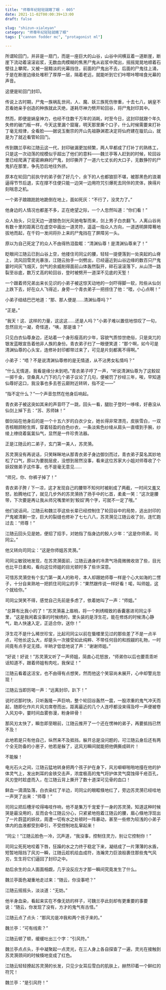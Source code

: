 ```yaml
---
title: "师尊年纪轻轻就瞎了眼 - 005"
date: 2021-11-02T00:00:39+13:00
draft: false

slug: "shizun-xialeyan"
category: "师尊年纪轻轻就瞎了眼"
tags: ["cannon fodder mc", "protagonist ml"]

---
```


所谓轮回门，并非是一扇门，而是一座巨大的山谷，山谷中间横亘着一道断崖，断崖下流动着滚滚岩浆，无数血肉模糊的焦黑尸鬼从岩浆中爬出，摇摇晃晃地顺着石壁往上攀爬，又被一层黯淡的光幕挡住，前面的尸鬼出不去，后面的尸鬼往上涌，于是在断崖边缘处堆积了厚厚一层，隔着老远，就能听到它们咔嚓咔嚓啃食光幕的声音。

这便是轮回门封印。

传说上古时期，尸鬼一族祸乱世间，人、魔、妖三族死伤惨重，十去七八，娲皇不忍看她亲手创造的种族就此灭绝，遂耗尽神力劈开轮回谷，将尸鬼封印其中。

然而，即便是娲皇神力，也经不住数千万年的消耗，时至今日，这封印就跟个年久失修的破门板一样，今天这里漏个窟窿，明天那里撕个口子，什么时候需要来打补丁毫无规律，全看脸——据说玉衡宗的开山先祖静渊君决定将仙府建在璇玑山，就是为了就近看管轮回门。

传到魏兰亭和江随云这一代，封印破漏更加频繁，两人早都成了打补丁的熟练工，只是这一次动荡的规模似乎超出了他们的意料——魏兰亭等人赶到的时候，轮回谷里已经爬满了密密麻麻的尸鬼，封印撕开了一道六七丈长的大口子，无数狰狞的尸鬼扒在那里，争先恐后地往外挤。

原本在轮回门前执守的弟子倒了好几个，余下的人也都狼狈不堪，被那黑色的浪潮逼得节节后退，实在撑不住便只能一边哭一边用符咒引爆死去同伴的灵体，换得片刻喘息之机。

一个弟子踉踉跄跄地跪倒在地上，面如死灰：“不行了，没灵力了。”

他身边的人情况也都差不多，正在绝望之际，一个人忽然叫道：“你们看！”

众人抬头，只见天边一道银色剑光风驰电掣而来，剑上男子白衣翻飞，人离山谷尚有数十里的距离已在虚空中画出一道灵符，遥遥一指众人方向，一道透明屏障蓦地拔地而起，在千钧一发间将扑上来的尸鬼挡在了屏障另一头。

原以为自己死定了的众人不由得热泪盈眶：“清渊仙尊！是清渊仙尊来了！”

眨眼间江随云已到山谷上空，他搂住司同尘的腰，轻轻一提便落到一处突起的山脊上，流风回雪灵光暴涨，江随云抬手一剑劈出，已经逼近到山谷边缘的数百只尸鬼霎时间灰飞烟灭，剑气的余威削得面前山体轰然裂开，碎石滚滚落下，从山顶一路裂至谷底，数万丈高的轮回谷，登时被劈开一道深不见底的天堑！

一个跟着师兄弟出来长见识的小弟子被这惊天动地的一剑吓得脚一软，险些从仙剑上跌下去，好在众人飞得近，身旁一个青衣弟子一把捞住了他：“喂，小心点啊！”

小弟子结结巴巴地道：“那、那人便是……清渊仙尊吗？”

“正是。”

“我天！这、这样的力量，这这这……还是人吗？”小弟子难以置信地惊叹了一句，忽然目光一凝，奇怪道，“咦，那是谁？”

只见白衣仙尊身边，还站着一个身形瘦高的少年，容貌气质惊世绝俗，只是突兀的银发蓝眼宣告着他非人族的身份。青衣弟子扫了一眼便笑道：“那个啊，如今可是清渊仙尊的心头宝，连修补封印都带过来了，可见是片刻都离不得啊。”

小弟子：“唔？不是说清渊仙尊修的是无情道，从不沾男女私情吗？”

“什么无情道，我看是缘分未到吧。”青衣弟子哼了一声，“听说清渊仙尊为了这鲛奴一掷千金，空桑真人门下的几个弟子议论了几句，便被罚了抄经三年，唉，早知道仙尊好这口，我没事也多去苍云巅附近转转，指不定——”

“指不定什么？”一个声音忽然在他身后响起。

青衣弟子被这突如其来的声音吓了一跳，回头一看，腿肚子登时一哆嗦，好悬没从仙剑上掉下去：“苏、苏师妹！”

御剑站在他身后的是一个十五六岁的白衣少女，她长得非常漂亮，皮肤雪白，一双杏核眼顾盼生辉，穿着轻盈的白色纱衣，一条淡紫色纱绫从肩头一直缠到手腕，纱绫上缭绕着氤氲仙气，显然是一件珍贵法器。

正是江随云的二弟子，玄门第一美人，苏灵漪。

苏灵漪没有再说话，只笑眯眯地从那青衣弟子身边御剑而过，青衣弟子莫名其妙地松了口气，原以为要脱层皮，没想到居然没事，看来这位苏家大小姐对师尊收了个妖奴做弟子这件事，也不是毫无意见……

“师兄，你、你裤子掉了！”

青衣弟子胯 / 下一凉，这才发现自己的腰带不知何时被削成了两截，一时间又羞又怒，脸腾地红了，就见几步外的苏灵漪扬了扬手中的匕首，柔柔一笑：“这次是腰带，下次要是再让我从师兄嘴里听到‘鲛奴’两个字，可就不一定了哦。”

他们说话间，江随云和魏兰亭这些长辈已经控制住了轮回谷中的局势，逃出封印的尸鬼被清剿一空，巨大的裂缝也修补了七七八八，苏灵漪见江随云收了剑，连忙跑过去：“师尊！”

江随云回头见是她，便招了招手，对她指了指身边的鲛人少年：“这是你师弟，司同尘。”

他又转向司同尘：“这是你师姐苏灵漪。”

司同尘敏锐地发现，在苏灵漪面前，江随云通身的冷肃气场竟微微收敛了些，目光也比平日柔和，看向这位师姐的目光顿时多了些许深意。

可惜苏灵漪空有个玄门第一美人的称号，本人却跟她师尊一样是个心大如海的二愣子，十分自来熟地一把抓住司同尘的手：“果然跟传说一样好看！喏，叫师姐，这个就给你。”

司同尘哭笑不得，感觉自己先前是多虑了，依着她叫了一声：“师姐。”

“总算有比我小的了！”苏灵漪喜上眉梢，将一个刺绣精致的香囊塞进司同尘手里，“这是我闲着没事的时候绣的，里头装的是浮生花，能在修炼的时候清心静气，助人快速入定，正适合你，送你！”

浮生花不是什么稀世珍宝，比起司同尘以前在蜃楼里见过的那些差了不是一点半点，可他长这么大，却是头一次接受如此纯粹、不带任何目的和觊觎的礼物，一时间竟有点手足无措，半晌才低低地说了声：“谢谢师姐。”

“好说！好说！”苏灵漪又听了一声师姐，简直心花怒放，“师弟你以后也要乖乖听话知道不，跟着师姐有肉吃，我保证！”

江随云看着这活宝，也不由得有点想笑，然而他这个笑容尚未展开，心中却警兆忽现！

江随云当即厉喝一声：“远离封印，趴下！”

说时迟那时快，只听轰隆一声巨响，整个轮回谷轰然一震，一股浓重的鬼气冲天而起，随即化作片片风刃席卷而出，距离最近的几个人连哼都没来得及哼一声便被卷入风刃中，霎时间血雾弥漫，粉身碎骨！

那风刃太快了，瞬忽即至眼前，江随云推开了一个还在愣神的弟子，再要抵挡已然不及！

此地若是只有他自己，纵然来不及抵挡，躲开总是没问题的，可江随云身后还有两个全无防备的小崽子，他若是躲了，这风刃瞬间就能把他俩撕成碎片！

不能躲！

电光石火之间，江随云猛地转身把两个孩子护在身下，风刃噼噼啪啪地撞在他的护体灵气上，发出刺耳的金铁交击声，浓度极高的鬼气将护体灵气腐蚀得千疮百孔，风刃登时趁虚而入，在江随云背上撕开了数十道深可见骨的血口！

鲜血一滴滴坠落，白衣染红了半边，司同尘的眼眶倏地红了，旁边苏灵漪已经哇地一声哭了出来：“师尊！”

司同尘把后槽牙咬得咯吱作响，他不是集万千宠爱于一身的苏灵漪，知道这种时候哭是最没用的，反而会令江随云分心，只紧紧地抱着江随云的腰，眉心倏地浮现出了一片蔚蓝的妖纹，周遭一切有水之处顿时一阵暴动，甚至一些修为较浅的小弟子体内的血液都受到牵引，不受控制地乱窜起来！

“同尘！”江随云脸色一冷，沉声道，“我没事，控制住灵力，别让它控制你！”

司同尘死死地咬着下唇，狂躁的水之力终于稳定下来，凝结成了一片薄薄的水盾，短暂地阻挡了风刃一瞬，江随云趁机绘血成符，浩瀚灵力巨浪般裹住那些鬼气风刃，生生将它们逼回了封印之中。

劫后余生的众人面面相觑，几乎没反应方才那一瞬间究竟发生了什么。

魏兰亭面色凝重地走过来：“随云，你没事吧？”

江随云摇摇头，淡淡道：“无妨。”

他半身血染，看起来实在不像无妨的样子，可魏兰亭此刻却有更重要的事要说：“随云，你发现了没有，方才的鬼气有古怪。”

江随云点了点头：“那风刃是冲我和两个孩子来的。”

魏兰亭：“可有线索？”

江随云顿了顿，缓缓吐出三个字：“引风符。”

魏兰亭点点头，手中凝聚起一点灵光，在三人身上各自探查了一遍，灵光在接触到苏灵漪颈间的时候倏地变成了红色。

江随云轻轻撩起苏灵漪的长发，只见少女耳后雪白的肌肤上，赫然印着一个鲜红的符咒！

魏兰亭：“是引风符！”